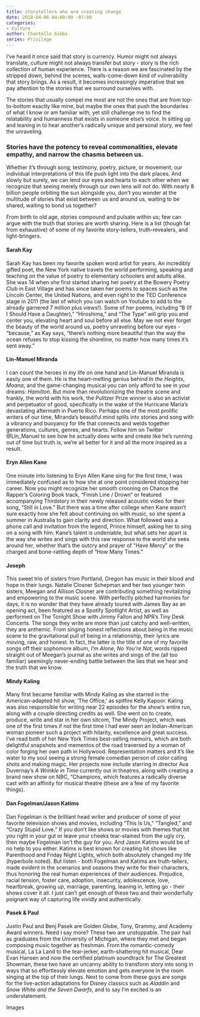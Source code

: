 ```yaml
---
title: storytellers who are creating change
date: 2018-04-06 04:00:00 -07:00
categories:
- Culture
author: Chantelle Gibbs
series: Privilege
---
```


I’ve heard it once said that story is currency. Humor might not always translate, culture might not always transfer but story - story is the rich collection of human experience. There is a reason we are fascinated by the stripped down, behind the scenes, walls-come-down kind of vulnerability that story brings. As a result, it becomes increasingly imperative that we pay attention to the stories that we surround ourselves with. 

The stories that usually compel me most are not the ones that are from top-to-bottom exactly like mine, but maybe the ones that push the boundaries of what I know or am familiar with, yet still challenge me to find the relatability and humanness that exists in someone else’s voice. In sitting up and leaning in to hear another’s radically unique and personal story, we feel the unraveling. 

### Stories have the potency to reveal commonalities, elevate empathy, and narrow the chasms between us. 

Whether it’s through song, testimony, poetry, picture, or movement, our individual interpretations of this life push light into the dark places. And slowly but surely, we can lend our eyes and hearts to each other when we recognize that seeing merely through our own lens will not do. With nearly 8 billion people orbiting the sun alongside you, don’t you wonder at the multitude of stories that exist between us and around us, waiting to be shared, waiting to bond us together? 

From birth to old age, stories compound and pulsate within us; few can argue with the truth that stories are worth sharing. Here is a list (though far from exhaustive) of some of my favorite story-tellers, truth-revealers, and light-bringers.

#### Sarah Kay

Sarah Kay has been my favorite spoken word artist for years. An incredibly gifted poet, the New York native travels the world performing, speaking and teaching on the value of poetry to elementary schoolers and adults alike. She was 14 when she first started sharing her poetry at the Bowery Poetry Club in East Village and has since taken her poems to spaces such as the Lincoln Center, the United Nations, and even right to the TED Conference stage in 2011 (the last of which you can watch on Youtube to add to the already garnered 7 million plus views!).  Some of her poems, including “B (If I Should Have a Daughter),” “Hiroshima,” and “The Type” will grip you and center you, elevating heart and soul before all else. May we not ever forget the beauty of the world around us, poetry unraveling before our eyes - “because,” as Kay says, “there’s nothing more beautiful than the way the ocean refuses to stop kissing the shoreline, no matter how many times it’s sent away.”

#### Lin-Manuel Miranda
	
I can count the heroes in my life on one hand and Lin-Manuel Miranda is easily one of them. He is the heart-melting genius behind _In the Heights_, _Moana_, and the game-changing musical you can only afford to see in your dreams: _Hamilton_. But more than revolutionizing the theatre scene and frankly, the world with his work, the Pulitzer Prize winner is also an activist and perpetuator of good, specifically in the wake of the Hurricane Maria’s devastating aftermath in Puerto Rico. Perhaps one of the most prolific writers of our time, Miranda’s beautiful mind spills into stories and song with a vibrancy and buoyancy for life that connects and welds together generations, cultures, genres, and hearts. Follow him on Twitter @Lin_Manuel to see how he actually does write and create like he’s running out of time but truth is, we’re all better for it and all the more inspired as a result. 

#### Eryn Allen Kane

One minute into listening to Eryn Allen Kane sing for the first time, I was immediately confused as to how she at one point considered stopping her career. Now you might recognize her smooth 
crooning on Chance the Rapper’s Coloring Book track, “Finish Line / Drown” or featured accompanying Thirdstory in their newly released acoustic video for their song, “Still in Love.” But there was a time after college when Kane wasn’t sure exactly how she felt about continuing on with music, so she spent a summer in Australia to gain clarity and direction. What followed was a phone call and invitation from the legend, Prince himself, asking her to sing on a song 
with him. Kane’s talent is undeniable, but what sets her apart is the way she writes and sings with this raw response to the world she sees around her, whether that’s the outcry and prayer of “Have Mercy” or the charged and bone-rattling depth of “How Many Times.” 

#### Joseph

This sweet trio of sisters from Portland, Oregon has music in their blood and hope in their lungs. Natalie Closner Schepman and her two younger twin sisters, Meegan and Allison Closner are contributing something revitalizing and empowering to the music scene. With perfectly pitched harmonies for days, it is no wonder that they have already toured with James Bay as an opening act, been featured as a Spotify Spotlight Artist, as well as performed on The Tonight Show with Jimmy Fallon and NPR’s Tiny Desk Concerts. The songs they write are more than just catchy and well-written, they are anthemic. From singing honest reflections about being in the music scene to the gravitational pull of being in a relationship, their lyrics are moving, raw,  and honest. In fact, the latter is the title of one of my favorite songs off their sophomore album, _I’m Alone, No You’re Not_, words ripped straight out of Meegan’s journal as she writes and sings of the (all too familiar) seemingly never-ending battle between the lies that we hear and the truth that we know. 

#### Mindy Kaling

Many first became familiar with Mindy Kaling as she starred in the American-adapted hit show, ‘The Office,’ as spitfire Kelly Kapoor. Kaling was also responsible for writing near 22 episodes for the show’s entire run, along with a couple directing credits as well. She went on to create, produce, write and star in her own sitcom, The Mindy Project, which was one of the first times if not the first time I had ever seen an Indian-American woman pioneer such a project with hilarity, excellence and great success. I’ve read both of her New York Times best-selling memoirs, which are both delightful snapshots and mementos of the road traversed by a woman of color forging her own path in Hollywood. Representation matters and it’s like water to my soul seeing a strong female comedian person of color calling shots and making magic. Her projects now include starring in director Ava Duvernay’s _A Wrinkle in Time_ currently out in theatres, along with creating a brand new show on NBC, “Champions, which features a radically diverse cast with an affinity for musical theatre (these are a few of my favorite things). 

#### Dan Fogelman/Jason Katims

Dan Fogelman is the brilliant head writer and producer of some of your favorite television shows and movies, including “This Is Us,” “Tangled,” and “Crazy Stupid Love.” If you don’t like shows or movies with themes that hit you right in your gut or leave your cheeks tear-stained from the ugly cry, then maybe Fogelman isn’t the guy for you. And Jason Katims would be of no help to you either. Katims is best known for creating hit shows like Parenthood and Friday Night Lights, which both absolutely changed my life (hyperbole noted). But listen - both Fogelman and Katims are truth-tellers, made evident in the scenarios and seasons they write for their characters, thus honoring the real human experiences of their audiences. Prejudice, racial tension, foster care, adoption, insecurity, adolescence, love, heartbreak, growing up, marriage, parenting, leaning in, letting go - their shows cover it all. I just can’t get enough of these two and their wonderfully poignant way of capturing life vividly and authentically.  

#### Pasek & Paul

Justin Paul and Benj Pasek are Golden Globe, Tony, Grammy, and Academy Award winners. Need I say more? These two are unstoppable. The pair hail as graduates from the University of Michigan, where they met and began composing music together as freshman. From the 
romantic-comedy musical,  La La Land to the tear-jerker, earth-shattering hit musical, Dear Evan Hansen and now the certified platinum soundtrack for The Greatest Showman, these two have an uncanny ability to transform story into song in ways that so effortlessly elevate emotion and gets everyone in the room singing at the top of their lungs. Next to come from these guys are songs for the live-action adaptations for Disney classics such as _Aladdin_ and _Snow White and the Seven Dwarfs_, and to say I’m excited is an understatement.

Images
